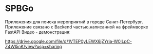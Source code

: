 # SPBGo
Приложения для поиска мероприятий в городе Санкт-Петербург.
Приложение связано с Backend частью,написанной на фреймворке FastAPI
Видео - демонстрация:

https://drive.google.com/file/d/1VTEP0yLEWX6jZYria-W0lLpC-Z4Wl5nK/view?usp=sharing
